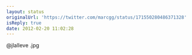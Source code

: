 ```yaml
---
layout: status
originalUrl: 'https://twitter.com/marcgg/status/171550280486371328'
isReply: true
date: 2012-02-20 11:02:28
---
```


@jlalleve .jpg
